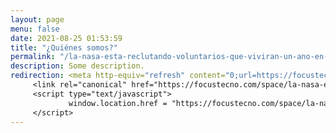 ```yaml
---
layout: page
menu: false
date: 2021-08-25 01:53:59
title: "¿Quiénes somos?"
permalink: "/la-nasa-esta-reclutando-voluntarios-que-viviran-un-ano-en-condiciones-reales-de-marte/"
description: Some description.
redirection: <meta http-equiv="refresh" content="0;url=https://focustecno.com/space/la-nasa-esta-reclutando-voluntarios-que-viviran-un-ano-en-condiciones-reales-de-marte/"/>
     <link rel="canonical" href="https://focustecno.com/space/la-nasa-esta-reclutando-voluntarios-que-viviran-un-ano-en-condiciones-reales-de-marte/"/>
     <script type="text/javascript">
             window.location.href = "https://focustecno.com/space/la-nasa-esta-reclutando-voluntarios-que-viviran-un-ano-en-condiciones-reales-de-marte/"
     </script>
---
```


